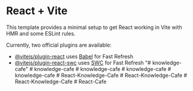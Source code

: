 # React + Vite

This template provides a minimal setup to get React working in Vite with HMR and some ESLint rules.

Currently, two official plugins are available:

- [@vitejs/plugin-react](https://github.com/vitejs/vite-plugin-react/blob/main/packages/plugin-react/README.md) uses [Babel](https://babeljs.io/) for Fast Refresh
- [@vitejs/plugin-react-swc](https://github.com/vitejs/vite-plugin-react-swc) uses [SWC](https://swc.rs/) for Fast Refresh
"# knowledge-cafe" 
#   k n o w l e d g e - c a f e  
 #   k n o w l e d g e - c a f e  
 #   k n o w l e d g e - c a f e  
 #   k n o w l e d g e - c a f e  
 #   R e a c t - K n o w l e d g e - C a f e  
 #   R e a c t - K n o w l e d g e - C a f e  
 #   R e a c t - K n o w l e d g e - C a f e  
 #   R e a c t - C a f e  
 